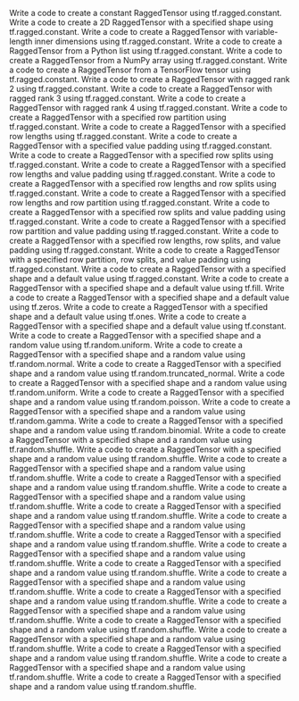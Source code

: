 Write a code to create a constant RaggedTensor using tf.ragged.constant.
Write a code to create a 2D RaggedTensor with a specified shape using tf.ragged.constant.
Write a code to create a RaggedTensor with variable-length inner dimensions using tf.ragged.constant.
Write a code to create a RaggedTensor from a Python list using tf.ragged.constant.
Write a code to create a RaggedTensor from a NumPy array using tf.ragged.constant.
Write a code to create a RaggedTensor from a TensorFlow tensor using tf.ragged.constant.
Write a code to create a RaggedTensor with ragged rank 2 using tf.ragged.constant.
Write a code to create a RaggedTensor with ragged rank 3 using tf.ragged.constant.
Write a code to create a RaggedTensor with ragged rank 4 using tf.ragged.constant.
Write a code to create a RaggedTensor with a specified row partition using tf.ragged.constant.
Write a code to create a RaggedTensor with a specified row lengths using tf.ragged.constant.
Write a code to create a RaggedTensor with a specified value padding using tf.ragged.constant.
Write a code to create a RaggedTensor with a specified row splits using tf.ragged.constant.
Write a code to create a RaggedTensor with a specified row lengths and value padding using tf.ragged.constant.
Write a code to create a RaggedTensor with a specified row lengths and row splits using tf.ragged.constant.
Write a code to create a RaggedTensor with a specified row lengths and row partition using tf.ragged.constant.
Write a code to create a RaggedTensor with a specified row splits and value padding using tf.ragged.constant.
Write a code to create a RaggedTensor with a specified row partition and value padding using tf.ragged.constant.
Write a code to create a RaggedTensor with a specified row lengths, row splits, and value padding using tf.ragged.constant.
Write a code to create a RaggedTensor with a specified row partition, row splits, and value padding using tf.ragged.constant.
Write a code to create a RaggedTensor with a specified shape and a default value using tf.ragged.constant.
Write a code to create a RaggedTensor with a specified shape and a default value using tf.fill.
Write a code to create a RaggedTensor with a specified shape and a default value using tf.zeros.
Write a code to create a RaggedTensor with a specified shape and a default value using tf.ones.
Write a code to create a RaggedTensor with a specified shape and a default value using tf.constant.
Write a code to create a RaggedTensor with a specified shape and a random value using tf.random.uniform.
Write a code to create a RaggedTensor with a specified shape and a random value using tf.random.normal.
Write a code to create a RaggedTensor with a specified shape and a random value using tf.random.truncated_normal.
Write a code to create a RaggedTensor with a specified shape and a random value using tf.random.uniform.
Write a code to create a RaggedTensor with a specified shape and a random value using tf.random.poisson.
Write a code to create a RaggedTensor with a specified shape and a random value using tf.random.gamma.
Write a code to create a RaggedTensor with a specified shape and a random value using tf.random.binomial.
Write a code to create a RaggedTensor with a specified shape and a random value using tf.random.shuffle.
Write a code to create a RaggedTensor with a specified shape and a random value using tf.random.shuffle.
Write a code to create a RaggedTensor with a specified shape and a random value using tf.random.shuffle.
Write a code to create a RaggedTensor with a specified shape and a random value using tf.random.shuffle.
Write a code to create a RaggedTensor with a specified shape and a random value using tf.random.shuffle.
Write a code to create a RaggedTensor with a specified shape and a random value using tf.random.shuffle.
Write a code to create a RaggedTensor with a specified shape and a random value using tf.random.shuffle.
Write a code to create a RaggedTensor with a specified shape and a random value using tf.random.shuffle.
Write a code to create a RaggedTensor with a specified shape and a random value using tf.random.shuffle.
Write a code to create a RaggedTensor with a specified shape and a random value using tf.random.shuffle.
Write a code to create a RaggedTensor with a specified shape and a random value using tf.random.shuffle.
Write a code to create a RaggedTensor with a specified shape and a random value using tf.random.shuffle.
Write a code to create a RaggedTensor with a specified shape and a random value using tf.random.shuffle.
Write a code to create a RaggedTensor with a specified shape and a random value using tf.random.shuffle.
Write a code to create a RaggedTensor with a specified shape and a random value using tf.random.shuffle.
Write a code to create a RaggedTensor with a specified shape and a random value using tf.random.shuffle.
Write a code to create a RaggedTensor with a specified shape and a random value using tf.random.shuffle.
Write a code to create a RaggedTensor with a specified shape and a random value using tf.random.shuffle.